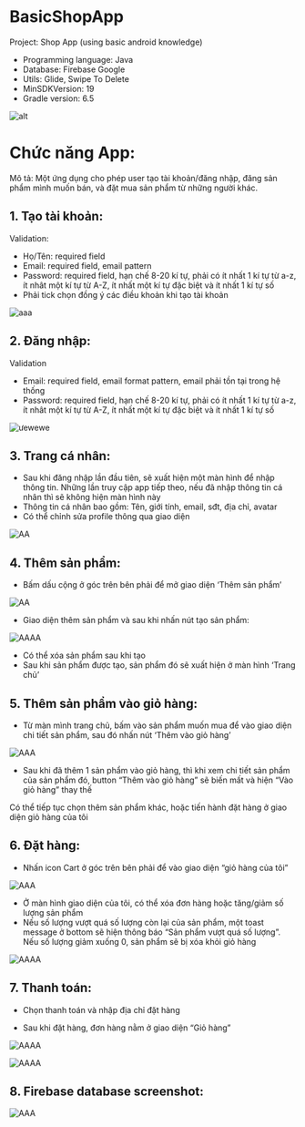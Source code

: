 # BasicShopApp
Project: Shop App (using basic android knowledge)
- Programming language: Java
- Database: Firebase Google
- Utils: Glide, Swipe To Delete
- MinSDKVersion: 19
- Gradle version: 6.5

![alt](https://github.com/giinnynguyen/BasicShopApp/blob/main/image/Screenshot%201.png)

# Chức năng App:
Mô tả: Một ứng dụng cho phép user tạo tài khoản/đăng nhập, đăng sản phẩm mình muốn bán, và đặt mua sản phẩm từ những người khác.

## 1. Tạo tài khoản:
Validation:
- Họ/Tên: required field
- Email: required field, email pattern
- Password: required field, hạn chế 8-20 kí tự, phải có ít nhất 1 kí tự từ a-z, ít nhât một kí tự từ A-Z, ít nhất một kí tự đặc biệt và ít nhất 1 kí tự số
- Phải tick chọn đồng ý các điều khoản khi tạo tài khoản

![aaa](https://github.com/giinnynguyen/BasicShopApp/blob/main/image/register.png)

## 2. Đăng nhập:
Validation
- Email: required field, email format pattern, email phải tồn tại trong hệ thống
- Password: required field, hạn chế 8-20 kí tự, phải có ít nhất 1 kí tự từ a-z, ít nhât một kí tự từ A-Z, ít nhất một kí tự đặc biệt và ít nhất 1 kí tự số

![ưewewe](https://github.com/giinnynguyen/BasicShopApp/blob/main/image/login.png)

## 3. Trang cá nhân:
- Sau khi đăng nhập lần đầu tiên, sẽ xuất hiện một màn hình để nhập thông tin. Những lần truy cập app tiếp theo, nếu đã nhập thông tin cá nhân thì sẽ không hiện màn hình này
- Thông tin cá nhân bao gồm: Tên, giới tính, email, sđt, địa chỉ, avatar
- Có thể chỉnh sửa profile thông qua giao diện

![AA](https://github.com/giinnynguyen/BasicShopApp/blob/main/image/profile.png)

## 4. Thêm sản phẩm:
- Bấm dấu cộng ở góc trên bên phải để mở giao diện ‘Thêm sản phẩm’

![AA](https://github.com/giinnynguyen/BasicShopApp/blob/main/image/add%20product.png)

- Giao diện thêm sản phẩm và sau khi nhấn nút tạo sản phẩm:

![AAAA](https://github.com/giinnynguyen/BasicShopApp/blob/main/image/add%20product%20UI.png)

- Có thể xóa sản phẩm sau khi tạo
- Sau khi sản phẩm được tạo, sản phẩm đó sẽ xuất hiện ở màn hình
‘Trang chủ’

## 5. Thêm sản phẩm vào giỏ hàng:
- Từ màn mình trang chủ, bấm vào sản phẩm muốn mua để vào giao
diện chi tiết sản phẩm, sau đó nhấn nút ‘Thêm vào giỏ hàng’

![AAA](https://github.com/giinnynguyen/BasicShopApp/blob/main/image/add%20to%20cart.png)

- Sau khi đã thêm 1 sản phẩm vào giỏ hàng, thì khi xem chi tiết
sản phẩm của sản phẩm đó, button “Thêm vào giỏ hàng” sẽ biến mất
và hiện “Vào giỏ hàng” thay thế

Có thể tiếp tục chọn thêm sản phẩm khác, hoặc tiến hành đặt hàng
ở giao diện giỏ hàng của tôi


## 6. Đặt hàng:
- Nhấn icon Cart ở góc trên bên phải để vào giao diện “giỏ hàng
của tôi”

![AAA](https://github.com/giinnynguyen/BasicShopApp/blob/main/image/order.png)

- Ở màn hình giao diện của tôi, có thể xóa đơn hàng hoặc tăng/giảm
số lượng sản phẩm
- Nếu số lượng vượt quá số lượng còn lại của sản phẩm, một toast
message ở bottom sẽ hiện thông báo “Sản phẩm vượt quá số lượng”.
Nếu số lượng giảm xuống 0, sản phẩm sẽ bị xóa khỏi giỏ hàng

![AAAA](https://github.com/giinnynguyen/BasicShopApp/blob/main/image/my%20cart.png)

## 7. Thanh toán:
- Chọn thanh toán và nhập địa chỉ đặt hàng

- Sau khi đặt hàng, đơn hàng nằm ở giao diện “Giỏ hàng”

![AAAA](https://github.com/giinnynguyen/BasicShopApp/blob/main/image/pay.png)

![AAAA](https://github.com/giinnynguyen/BasicShopApp/blob/main/image/pay%202.png)

## 8. Firebase database screenshot:

![AAA](https://github.com/giinnynguyen/BasicShopApp/blob/main/image/firebase.png)

